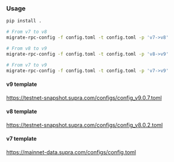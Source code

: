 
### Usage 

```sh
pip install .

# From v7 to v8
migrate-rpc-config -f config.toml -t config.toml -p 'v7->v8'

# From v8 to v9
migrate-rpc-config -f config.toml -t config.toml -p 'v8->v9'

# From v7 to v9 
migrate-rpc-config -f config.toml -t config.toml -p 'v7->v9'

```

#### v9 template
https://testnet-snapshot.supra.com/configs/config_v9.0.7.toml

#### v8 template
https://testnet-snapshot.supra.com/configs/config_v8.0.2.toml

#### v7 template
https://mainnet-data.supra.com/configs/config.toml